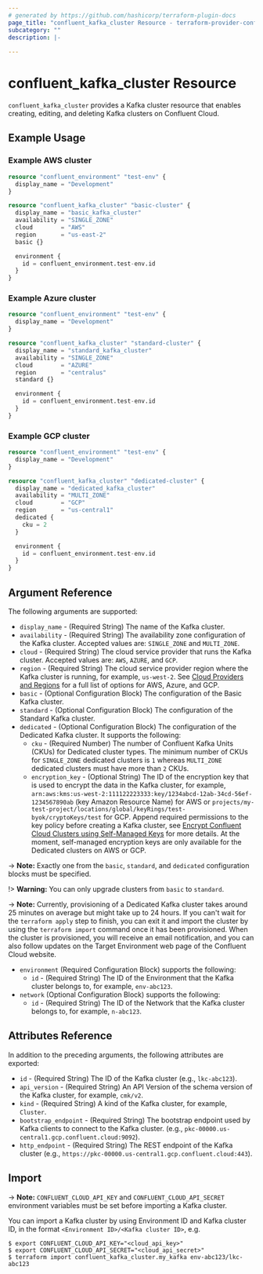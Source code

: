 ```yaml
---
# generated by https://github.com/hashicorp/terraform-plugin-docs
page_title: "confluent_kafka_cluster Resource - terraform-provider-confluent"
subcategory: ""
description: |-
  
---
```


# confluent_kafka_cluster Resource

`confluent_kafka_cluster` provides a Kafka cluster resource that enables creating, editing, and deleting Kafka clusters on Confluent Cloud.

## Example Usage

### Example AWS cluster

```terraform
resource "confluent_environment" "test-env" {
  display_name = "Development"
}

resource "confluent_kafka_cluster" "basic-cluster" {
  display_name = "basic_kafka_cluster"
  availability = "SINGLE_ZONE"
  cloud        = "AWS"
  region       = "us-east-2"
  basic {}

  environment {
    id = confluent_environment.test-env.id
  }
}
```

### Example Azure cluster

```terraform
resource "confluent_environment" "test-env" {
  display_name = "Development"
}

resource "confluent_kafka_cluster" "standard-cluster" {
  display_name = "standard_kafka_cluster"
  availability = "SINGLE_ZONE"
  cloud        = "AZURE"
  region       = "centralus"
  standard {}

  environment {
    id = confluent_environment.test-env.id
  }
}
```

### Example GCP cluster

```terraform
resource "confluent_environment" "test-env" {
  display_name = "Development"
}

resource "confluent_kafka_cluster" "dedicated-cluster" {
  display_name = "dedicated_kafka_cluster"
  availability = "MULTI_ZONE"
  cloud        = "GCP"
  region       = "us-central1"
  dedicated {
    cku = 2
  }

  environment {
    id = confluent_environment.test-env.id
  }
}
```

<!-- schema generated by tfplugindocs -->
## Argument Reference

The following arguments are supported:

- `display_name` - (Required String) The name of the Kafka cluster.
- `availability` - (Required String) The availability zone configuration of the Kafka cluster. Accepted values are: `SINGLE_ZONE` and `MULTI_ZONE`.
- `cloud` - (Required String) The cloud service provider that runs the Kafka cluster. Accepted values are: `AWS`, `AZURE`, and `GCP`.
- `region` - (Required String) The cloud service provider region where the Kafka cluster is running, for example, `us-west-2`. See [Cloud Providers and Regions](https://docs.confluent.io/cloud/current/clusters/regions.html#cloud-providers-and-regions) for a full list of options for AWS, Azure, and GCP.
- `basic` - (Optional Configuration Block) The configuration of the Basic Kafka cluster.
- `standard` - (Optional Configuration Block) The configuration of the Standard Kafka cluster.
- `dedicated` - (Optional Configuration Block) The configuration of the Dedicated Kafka cluster. It supports the following:
    - `cku` - (Required Number) The number of Confluent Kafka Units (CKUs) for Dedicated cluster types. The minimum number of CKUs for `SINGLE_ZONE` dedicated clusters is `1` whereas `MULTI_ZONE` dedicated clusters must have more than `2` CKUs.
    - `encryption_key` - (Optional String) The ID of the encryption key that is used to encrypt the data in the Kafka cluster, for example, `arn:aws:kms:us-west-2:111122223333:key/1234abcd-12ab-34cd-56ef-1234567890ab` (key Amazon Resource Name) for AWS or `projects/my-test-project/locations/global/keyRings/test-byok/cryptoKeys/test` for GCP. Append required permissions to the key policy before creating a Kafka cluster, see [Encrypt Confluent Cloud Clusters using Self-Managed Keys](https://docs.confluent.io/cloud/current/clusters/byok/index.html) for more details. At the moment, self-managed encryption keys are only available for the Dedicated clusters on AWS or GCP.

-> **Note:** Exactly one from the `basic`, `standard`, and `dedicated` configuration blocks must be specified.

!> **Warning:** You can only upgrade clusters from `basic` to `standard`.

-> **Note:** Currently, provisioning of a Dedicated Kafka cluster takes around 25 minutes on average but might take up to 24 hours. If you can't wait for the `terraform apply` step to finish, you can exit it and import the cluster by using the `terraform import` command once it has been provisioned. When the cluster is provisioned, you will receive an email notification, and you can also follow updates on the Target Environment web page of the Confluent Cloud website. 

- `environment` (Required Configuration Block) supports the following:
    - `id` - (Required String) The ID of the Environment that the Kafka cluster belongs to, for example, `env-abc123`.
- `network` (Optional Configuration Block) supports the following:
  - `id` - (Required String) The ID of the Network that the Kafka cluster belongs to, for example, `n-abc123`.

## Attributes Reference

In addition to the preceding arguments, the following attributes are exported:

- `id` - (Required String) The ID of the Kafka cluster (e.g., `lkc-abc123`).
- `api_version` - (Required String) An API Version of the schema version of the Kafka cluster, for example, `cmk/v2`.
- `kind` - (Required String) A kind of the Kafka cluster, for example, `Cluster`.
- `bootstrap_endpoint` - (Required String) The bootstrap endpoint used by Kafka clients to connect to the Kafka cluster. (e.g., `pkc-00000.us-central1.gcp.confluent.cloud:9092`).
- `http_endpoint` - (Required String) The REST endpoint of the Kafka cluster (e.g., `https://pkc-00000.us-central1.gcp.confluent.cloud:443`).

## Import

-> **Note:** `CONFLUENT_CLOUD_API_KEY` and `CONFLUENT_CLOUD_API_SECRET` environment variables must be set before importing a Kafka cluster.

You can import a Kafka cluster by using Environment ID and Kafka cluster ID, in the format `<Environment ID>/<Kafka cluster ID>`, e.g.

```
$ export CONFLUENT_CLOUD_API_KEY="<cloud_api_key>"
$ export CONFLUENT_CLOUD_API_SECRET="<cloud_api_secret>"
$ terraform import confluent_kafka_cluster.my_kafka env-abc123/lkc-abc123
```
